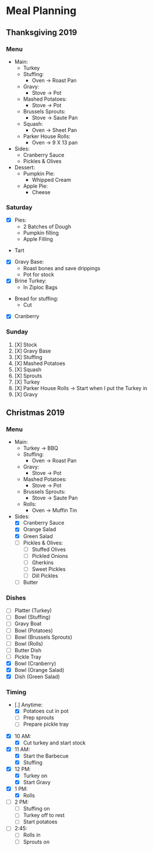 # Meal Planning

## Thanksgiving 2019

### Menu
* Main:
  * Turkey
  * Stuffing:
    * Oven -> Roast Pan
  * Gravy:
    * Stove -> Pot
  * Mashed Potatoes:
    * Stove -> Pot
  * Brussels Sprouts:
    * Stove -> Saute Pan
  * Squash:
    * Oven -> Sheet Pan
  * Parker House Rolls:
    * Oven -> 9 X 13 pan
* Sides:
  * Cranberry Sauce
  * Pickles & Olives
* Dessert:
  * Pumpkin Pie:
    * Whipped Cream
  * Apple Pie:
    * Cheese

### Saturday
* [X] Pies:
  * 2 Batches of Dough
  * Pumpkin filling
  * Apple Filling
* Tart
* [X] Gravy Base:
  * Roast bones and save drippings
  * Pot for stock
* [X] Brine Turkey:
  * In Ziploc Bags
* Bread for stuffing:
  * Cut
* [X] Cranberry

### Sunday
1. [X] Stock
2. [X] Gravy Base
3. [X] Stuffing
4. [X] Mashed Potatoes
5. [X] Squash
6. [X] Sprouts
7. [X] Turkey
8. [X] Parker House Rolls -> Start when I put the Turkey in
9. [X] Gravy

## Christmas 2019

### Menu
* Main:
  * Turkey -> BBQ
  * Stuffing:
    * Oven -> Roast Pan
  * Gravy:
    * Stove -> Pot
  * Mashed Potatoes:
    * Stove -> Pot
  * Brussels Sprouts:
    * Stove -> Saute Pan
  * Rolls:
    * Oven -> Muffin Tin
* Sides:
  * [X] Cranberry Sauce
  * [X] Orange Salad
  * [X] Green Salad
  * [ ] Pickles & Olives:
    * [ ] Stuffed Olives
    * [ ] Pickled Onions
    * [ ] Gherkins
    * [ ] Sweet Pickles
    * [ ] Dill Pickles
  * [ ] Butter

### Dishes
* [ ] Platter (Turkey)
* [ ] Bowl (Stuffing)
* [ ] Gravy Boat
* [ ] Bowl (Potatoes)
* [ ] Bowl (Brussels Sprouts)
* [ ] Bowl (Rolls)
* [ ] Butter Dish
* [ ] Pickle Tray
* [X] Bowl (Cranberry)
* [X] Bowl (Orange Salad)
* [X] Dish (Green Salad)

### Timing
* [.] Anytime:
  * [X] Potatoes cut in pot
  * [ ] Prep sprouts
  * [ ] Prepare pickle tray
* [X] 10 AM:
  * [X] Cut turkey and start stock
* [X] 11 AM:
  * [X] Start the Barbecue
  * [X] Stuffing
* [X] 12 PM:
  * [X] Turkey on
  * [X] Start Gravy
* [X] 1 PM:
  * [X] Rolls
* [ ] 2 PM:
  * [ ] Stuffing on
  * [ ] Turkey off to rest
  * [ ] Start potatoes
* [ ] 2:45:
  * [ ] Rolls in
  * [ ] Sprouts on

